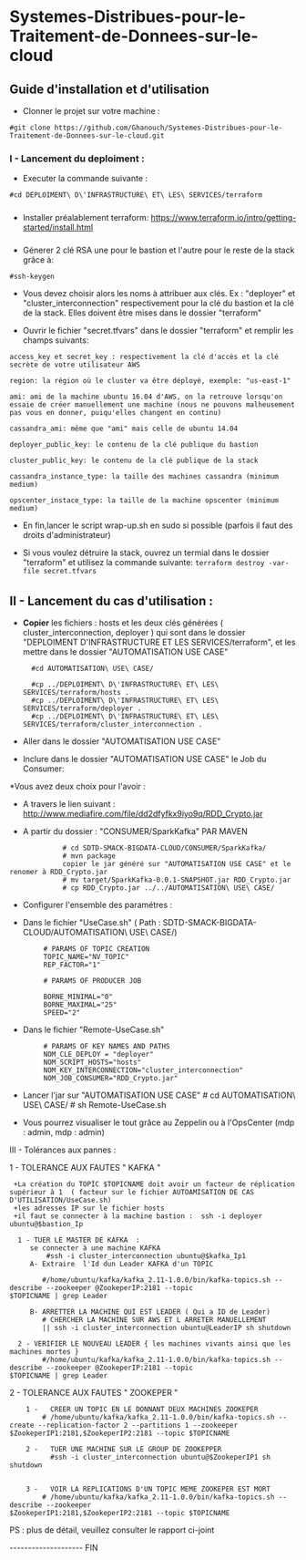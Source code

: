 # Systemes-Distribues-pour-le-Traitement-de-Donnees-sur-le-cloud

 ## Guide d'installation et d'utilisation ##

- Clonner le projet sur votre machine : 
```
#git clone https://github.com/Ghanouch/Systemes-Distribues-pour-le-Traitement-de-Donnees-sur-le-cloud.git
```

### I - Lancement du deploiment : ###

- Executer la commande suivante  : 
```
#cd DEPLOIMENT\ D\'INFRASTRUCTURE\ ET\ LES\ SERVICES/terraform
```
#####
- Installer préalablement terraform: https://www.terraform.io/intro/getting-started/install.html
#####

- Génerer 2 clé RSA une pour le bastion et l'autre pour le reste de la stack grâce à:
```
#ssh-keygen
```
- Vous devez choisir alors les noms à attribuer aux clés. Ex : "deployer" et "cluster_interconnection" respectivement pour la clé du bastion et la clé de la stack. Elles doivent être mises dans le dossier "terraform"
		
- Ouvrir le fichier "secret.tfvars" dans le dossier "terraform" et remplir les champs suivants:
```
access_key et secret_key : respectivement la clé d'accès et la clé secrète de votre utilisateur AWS  

region: la région où le cluster va être déployé, exemple: "us-east-1"

ami: ami de la machine ubuntu 16.04 d'AWS, on la retrouve lorsqu'on essaie de créer manuellement une machine (nous ne pouvons malheusement pas vous en donner, puiqu'elles changent en continu)

cassandra_ami: même que "ami" mais celle de ubuntu 14.04

deployer_public_key: le contenu de la clé publique du bastion

cluster_public_key: le contenu de la clé publique de la stack

cassandra_instance_type: la taille des machines cassandra (minimum medium)

opscenter_instace_type: la taille de la machine opscenter (minimum medium)
```
- En fin,lancer le script wrap-up.sh en sudo si possible (parfois il faut des droits d'administrateur)
        
	
- Si vous voulez détruire la stack, ouvrez un termial dans le dossier "terraform" et utilisez la commande suivante:
```terraform destroy -var-file secret.tfvars```
######


## II - Lancement du cas d'utilisation : ##

- **Copier** les fichiers : hosts et les deux clés générées ( cluster_interconnection, deployer ) qui sont dans le dossier "DEPLOIMENT D'INFRASTRUCTURE ET LES SERVICES/terraform", et les mettre dans le dossier "AUTOMATISATION USE CASE"

		#cd AUTOMATISATION\ USE\ CASE/

		#cp ../DEPLOIMENT\ D\'INFRASTRUCTURE\ ET\ LES\ SERVICES/terraform/hosts .
		#cp ../DEPLOIMENT\ D\'INFRASTRUCTURE\ ET\ LES\ SERVICES/terraform/deployer .
		#cp ../DEPLOIMENT\ D\'INFRASTRUCTURE\ ET\ LES\ SERVICES/terraform/cluster_interconnection .

- Aller dans le dossier "AUTOMATISATION USE CASE"

- Inclure dans le dossier "AUTOMATISATION USE CASE" le Job du Consumer: 

*Vous avez deux choix pour l'avoir : 

- A travers le lien suivant :
http://www.mediafire.com/file/dd2dfyfkx9iyo9q/RDD_Crypto.jar

- A partir du dossier : "CONSUMER/SparkKafka" PAR MAVEN 
```
			 # cd SDTD-SMACK-BIGDATA-CLOUD/CONSUMER/SparkKafka/
			 # mvn package 
			 copier le jar généré sur "AUTOMATISATION USE CASE" et le renomer à RDD_Crypto.jar
			 # mv target/SparkKafka-0.0.1-SNAPSHOT.jar RDD_Crypto.jar
			 # cp RDD_Crypto.jar ../../AUTOMATISATION\ USE\ CASE/
```

- Configurer l'ensemble des paramétres :
-  Dans le fichier "UseCase.sh" ( Path  : SDTD-SMACK-BIGDATA-CLOUD/AUTOMATISATION\ USE\ CASE/)

			# PARAMS OF TOPIC CREATION 
			TOPIC_NAME="NV_TOPIC"
			REP_FACTOR="1"

			# PARAMS OF PRODUCER JOB

			BORNE_MINIMAL="0"
			BORNE_MAXIMAL="25"
			SPEED="2"

 - Dans le fichier "Remote-UseCase.sh"

			# PARAMS OF KEY NAMES AND PATHS
			NOM_CLE_DEPLOY = "deployer"
			NOM_SCRIPT_HOSTS="hosts"
			NOM_KEY_INTERCONNECTION="cluster_interconnection"
			NOM_JOB_CONSUMER="RDD_Crypto.jar"
			
 - Lancer l'jar sur "AUTOMATISATION USE CASE"
		# cd AUTOMATISATION\ USE\ CASE/
		# sh Remote-UseCase.sh

-  Vous pourrez visualiser le tout grâce au Zeppelin ou à l'OpsCenter (mdp : admin, mdp : admin) 	


III -  Tolérances aux pannes :    

1 - TOLERANCE AUX FAUTES " KAFKA "
	  
	 +La création du TOPÎC $TOPICNAME doit avoir un facteur de réplication supérieur à 1  ( facteur sur le fichier AUTOAMISATION DE CAS D'UTILISATION/UseCase.sh)
	 +les adresses IP sur le fichier hosts 
	 +il faut se connecter à la machine bastion :  ssh -i deployer ubuntu@$bastion_Ip

	  1 - TUER LE MASTER DE KAFKA  : 
	  	 se connecter à une machine KAFKA 
	  	 	 #ssh -i cluster_interconnection ubuntu@$kafka_Ip1
	 	 A- Extraire  l'Id dun Leader KAFKA d'un TOPIC 
	 		
	 		#/home/ubuntu/kafka/kafka_2.11-1.0.0/bin/kafka-topics.sh --describe --zookeeper @ZookeperIP:2181 --topic 					$TOPICNAME | grep Leader

	 	 B- ARRETTER LA MACHINE QUI EST LEADER ( Qui a ID de Leader)
	 	 	# CHERCHER LA MACHINE SUR AWS ET L ARRETER MANUELLEMENT 
	 	 	|| ssh -i cluster_interconnection ubuntu@LeaderIP sh shutdown 

	  2 - VERIFIER LE NOUVEAU LEADER { les machines vivants ainsi que les machines mortes }
	  		#/home/ubuntu/kafka/kafka_2.11-1.0.0/bin/kafka-topics.sh --describe --zookeeper @ZookeperIP:2181 --topic 				$TOPICNAME | grep Leader

2 - TOLERANCE AUX FAUTES " ZOOKEPER "


		1 -   CREER UN TOPIC EN LE DONNANT DEUX MACHINES ZOOKEPER 
			# /home/ubuntu/kafka/kafka_2.11-1.0.0/bin/kafka-topics.sh --create --replication-factor 2 --partitions 1 --zookeeper $ZookeperIP1:2181,$ZookeperIP2:2181 --topic $TOPICNAME
			
		2 -   TUER UNE MACHINE SUR LE GROUP DE ZOOKEPPER
  	 		  #ssh -i cluster_interconnection ubuntu@$ZookeperIP1 sh shutdown 


		3 -   VOIR LA REPLICATIONS D'UN TOPIC MEME ZOOKEPER EST MORT 
			# /home/ubuntu/kafka/kafka_2.11-1.0.0/bin/kafka-topics.sh --describe --zookeeper 							$ZookeperIP1:2181,$ZookeperIP2:2181 --topic $TOPICNAME
		


PS : plus de détail, veuillez consulter le rapport ci-joint 

-------------------- FIN 

	

